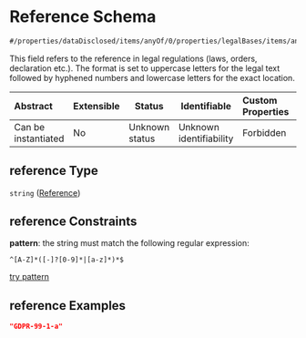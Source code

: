 # Reference Schema

```txt
#/properties/dataDisclosed/items/anyOf/0/properties/legalBases/items/anyOf/0/properties/reference#/properties/dataDisclosed/items/anyOf/0/properties/legalBases/items/anyOf/0/properties/reference
```

This field refers to the reference in legal regulations (laws, orders, declaration etc.). The format is set to uppercase letters for the legal text followed by hyphened numbers and lowercase letters for the exact location.


| Abstract            | Extensible | Status         | Identifiable            | Custom Properties | Additional Properties | Access Restrictions | Defined In                                                           |
| :------------------ | ---------- | -------------- | ----------------------- | :---------------- | --------------------- | ------------------- | -------------------------------------------------------------------- |
| Can be instantiated | No         | Unknown status | Unknown identifiability | Forbidden         | Allowed               | none                | [tilt-schema.json\*](../out/tilt-schema.json "open original schema") |

## reference Type

`string` ([Reference](tilt-schema-properties-datadisclosed-items-anyof-anyof-schema-properties-legalbases-items-anyof-anyof-schema-for-the-legal-bases-of-the-data-disclosed-properties-reference.md))

## reference Constraints

**pattern**: the string must match the following regular expression: 

```regexp
^[A-Z]*([-]?[0-9]*|[a-z]*)*$
```

[try pattern](https://regexr.com/?expression=%5E%5BA-Z%5D*(%5B-%5D%3F%5B0-9%5D*%7C%5Ba-z%5D*)*%24 "try regular expression with regexr.com")

## reference Examples

```json
"GDPR-99-1-a"
```
